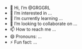 - 👋 Hi, I’m @GRGGRL
- 👀 I’m interested in ...
- 🌱 I’m currently learning ...
- 💞️ I’m looking to collaborate on ...
- 📫 How to reach me ...
- 😄 Pronouns: ...
- ⚡ Fun fact: ...

<!---
GRGGRL/GRGGRL is a ✨ special ✨ repository because its `README.md` (this file) appears on your GitHub profile.
You can click the Preview link to take a look at your changes.
--->
